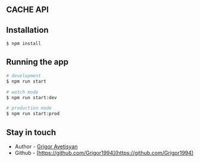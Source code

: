 ## CACHE API

## Installation

```bash
$ npm install
```

## Running the app

```bash
# development
$ npm run start

# watch mode
$ npm run start:dev

# production mode
$ npm run start:prod
```




## Stay in touch

- Author - [Grigor Avetisyan](https://www.linkedin.com/in/grigor-avetisyan-342566139/)
- Github - [https://github.com/Grigor1994](https://github.com/Grigor1994)

